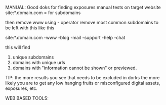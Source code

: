 MANUAL: 
Good doks for finding exposures manual tests on target website 
site:*.domain.com = for subdomains 

then remove www using - operator
remove most common subdomains to be left with this like this 

site:*.domain.com -www -blog -mail -support -help -chat 

this will find 
1. unique subdomains 
2. domains with unique urls 
3. domains with "information cannot be shown" or previewed. 

TIP: the more results you see that needs to be excluded in dorks the more likely you are to get any low hanging fruits or misconfigured digital assets, exposures, etc. 

WEB BASED TOOLS:


